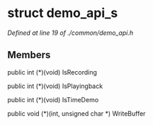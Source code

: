 # struct demo_api_s

*Defined at line 19 of ./common/demo_api.h*

## Members

public int (*)(void) IsRecording

public int (*)(void) IsPlayingback

public int (*)(void) IsTimeDemo

public void (*)(int, unsigned char *) WriteBuffer



